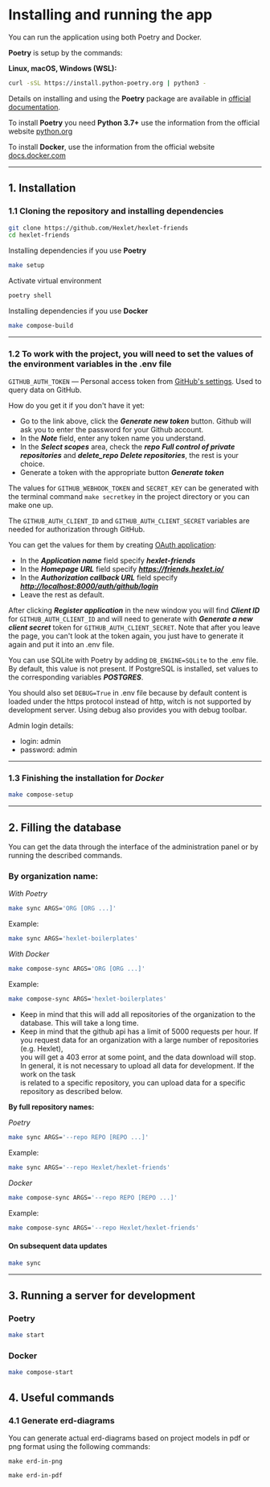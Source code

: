 # Installing and running the app

You can run the application using both Poetry and Docker.

**Poetry** is setup by the commands:

**Linux, macOS, Windows (WSL):**

```bash
curl -sSL https://install.python-poetry.org | python3 -
```

Details on installing and using the **Poetry** package are available in [official documentation](https://python-poetry.org/docs/).

To install **Poetry** you need **Python 3.7+** use the information from the official website [python.org](https://www.python.org/downloads/)

To install **Docker**, use the information from the official website [docs.docker.com](https://docs.docker.com/engine/install/)

---

## 1. Installation

### 1.1 Cloning the repository and installing dependencies

```bash
git clone https://github.com/Hexlet/hexlet-friends
cd hexlet-friends
```

Installing dependencies if you use **Poetry**

```bash
make setup
```

Activate virtual environment

```bash
poetry shell
```

Installing dependencies if you use **Docker**

```bash
make compose-build
```

---

### 1.2 To work with the project, you will need to set the values of the environment variables in the .env file

`GITHUB_AUTH_TOKEN` — Personal access token from [GitHub's settings](https://github.com/settings/tokens). Used to query data on GitHub.

How do you get it if you don't have it yet:

- Go to the link above, click the ***Generate new token*** button. Github will ask you to enter the password for your Github account.
- In the ***Note*** field, enter any token name you understand.
- In the ***Select scopes*** area, check the ***repo*** ***Full control of private repositories*** and ***delete_repo*** ***Delete repositories***, the rest is your choice.
- Generate a token with the appropriate button ***Generate token***

The values for `GITHUB_WEBHOOK_TOKEN` and `SECRET_KEY` can be generated with the terminal command `make secretkey` in the project directory or you can make one up.

The `GITHUB_AUTH_CLIENT_ID` and `GITHUB_AUTH_CLIENT_SECRET` variables are needed for authorization through GitHub.

You can get the values for them by creating [OAuth application](https://github.com/settings/applications/new):
- In the ***Application name*** field specify ***hexlet-friends***
- In the ***Homepage URL*** field specify ***<https://friends.hexlet.io/>***
- In the ***Authorization callback URL*** field specify ***<http://localhost:8000/auth/github/login>***
- Leave the rest as default.

After clicking ***Register application*** in the new window you will find ***Client ID*** for `GITHUB_AUTH_CLIENT_ID` and will need to generate with ***Generate a new client secret*** token for `GITHUB_AUTH_CLIENT_SECRET`.
Note that after you leave the page, you can't look at the token again, you just have to generate it again and put it into an .env file.

You can use SQLite with Poetry by adding `DB_ENGINE=SQLite` to the .env file. By default, this value is not present.
If PostgreSQL is installed, set values to the corresponding variables ***POSTGRES***.

You should also set `DEBUG=True` in .env file because by default content is loaded under the https protocol instead of http, witch is not supported by development server. Using debug also provides you with debug toolbar.

Admin login details:
- login: admin
- password: admin

---

### 1.3 Finishing the installation for *Docker*


```bash
make compose-setup
```

---

## 2. Filling the database

You can get the data through the interface of the administration panel or by running the described commands.

### **By organization name:**

*With Poetry*

```bash
make sync ARGS='ORG [ORG ...]'
```

Example:

```bash
make sync ARGS='hexlet-boilerplates'
```

*With Docker*

```bash
make compose-sync ARGS='ORG [ORG ...]'
```

Example:

```bash
make compose-sync ARGS='hexlet-boilerplates'
```

- Keep in mind that this will add all repositories of the organization to the database. This will take a long time.  
- Keep in mind that the github api has a limit of 5000 requests per hour. If you request data for an organization with a large number of repositories (e.g. Hexlet),  
you will get a 403 error at some point, and the data download will stop. In general, it is not necessary to upload all data for development. If the work on the task  
is related to a specific repository, you can upload data for a specific repository as described below.

**By full repository names:**

*Poetry*

```bash
make sync ARGS='--repo REPO [REPO ...]'
```

Example:

```bash
make sync ARGS='--repo Hexlet/hexlet-friends'
```

*Docker*

```bash
make compose-sync ARGS='--repo REPO [REPO ...]'
```

Example:

```bash
make compose-sync ARGS='--repo Hexlet/hexlet-friends'
```

#### On subsequent data updates

```bash
make sync
```

---

## 3. Running a server for development

### Poetry

```bash
make start
```

### Docker

```bash
make compose-start
```

## 4. Useful commands

### 4.1 Generate erd-diagrams
You can generate actual erd-diagrams based on project models in pdf or png format using the following commands:  

```
make erd-in-png
```  

```
make erd-in-pdf
```
